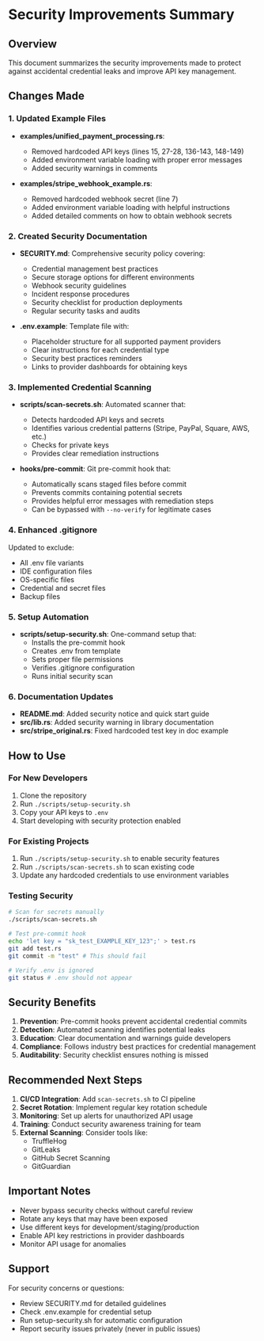 # Security Improvements Summary

## Overview
This document summarizes the security improvements made to protect against accidental credential leaks and improve API key management.

## Changes Made

### 1. Updated Example Files
- **examples/unified_payment_processing.rs**:
  - Removed hardcoded API keys (lines 15, 27-28, 136-143, 148-149)
  - Added environment variable loading with proper error messages
  - Added security warnings in comments

- **examples/stripe_webhook_example.rs**:
  - Removed hardcoded webhook secret (line 7)
  - Added environment variable loading with helpful instructions
  - Added detailed comments on how to obtain webhook secrets

### 2. Created Security Documentation
- **SECURITY.md**: Comprehensive security policy covering:
  - Credential management best practices
  - Secure storage options for different environments
  - Webhook security guidelines
  - Incident response procedures
  - Security checklist for production deployments
  - Regular security tasks and audits

- **.env.example**: Template file with:
  - Placeholder structure for all supported payment providers
  - Clear instructions for each credential type
  - Security best practices reminders
  - Links to provider dashboards for obtaining keys

### 3. Implemented Credential Scanning
- **scripts/scan-secrets.sh**: Automated scanner that:
  - Detects hardcoded API keys and secrets
  - Identifies various credential patterns (Stripe, PayPal, Square, AWS, etc.)
  - Checks for private keys
  - Provides clear remediation instructions

- **hooks/pre-commit**: Git pre-commit hook that:
  - Automatically scans staged files before commit
  - Prevents commits containing potential secrets
  - Provides helpful error messages with remediation steps
  - Can be bypassed with `--no-verify` for legitimate cases

### 4. Enhanced .gitignore
Updated to exclude:
- All .env file variants
- IDE configuration files
- OS-specific files
- Credential and secret files
- Backup files

### 5. Setup Automation
- **scripts/setup-security.sh**: One-command setup that:
  - Installs the pre-commit hook
  - Creates .env from template
  - Sets proper file permissions
  - Verifies .gitignore configuration
  - Runs initial security scan

### 6. Documentation Updates
- **README.md**: Added security notice and quick start guide
- **src/lib.rs**: Added security warning in library documentation
- **src/stripe_original.rs**: Fixed hardcoded test key in doc example

## How to Use

### For New Developers
1. Clone the repository
2. Run `./scripts/setup-security.sh`
3. Copy your API keys to `.env`
4. Start developing with security protection enabled

### For Existing Projects
1. Run `./scripts/setup-security.sh` to enable security features
2. Run `./scripts/scan-secrets.sh` to scan existing code
3. Update any hardcoded credentials to use environment variables

### Testing Security
```bash
# Scan for secrets manually
./scripts/scan-secrets.sh

# Test pre-commit hook
echo 'let key = "sk_test_EXAMPLE_KEY_123";' > test.rs
git add test.rs
git commit -m "test" # This should fail

# Verify .env is ignored
git status # .env should not appear
```

## Security Benefits

1. **Prevention**: Pre-commit hooks prevent accidental credential commits
2. **Detection**: Automated scanning identifies potential leaks
3. **Education**: Clear documentation and warnings guide developers
4. **Compliance**: Follows industry best practices for credential management
5. **Auditability**: Security checklist ensures nothing is missed

## Recommended Next Steps

1. **CI/CD Integration**: Add `scan-secrets.sh` to CI pipeline
2. **Secret Rotation**: Implement regular key rotation schedule
3. **Monitoring**: Set up alerts for unauthorized API usage
4. **Training**: Conduct security awareness training for team
5. **External Scanning**: Consider tools like:
   - TruffleHog
   - GitLeaks
   - GitHub Secret Scanning
   - GitGuardian

## Important Notes

- Never bypass security checks without careful review
- Rotate any keys that may have been exposed
- Use different keys for development/staging/production
- Enable API key restrictions in provider dashboards
- Monitor API usage for anomalies

## Support

For security concerns or questions:
- Review SECURITY.md for detailed guidelines
- Check .env.example for credential setup
- Run setup-security.sh for automatic configuration
- Report security issues privately (never in public issues)